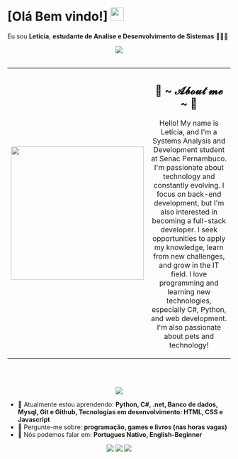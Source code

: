 # [Olá Bem vindo!] <img src="https://github.com/TheDudeThatCode/TheDudeThatCode/blob/master/Assets/Mario_Hello_Big.gif" width="30px">

Eu sou <strong>Leticia</strong>, <strong>estudante de Analise e Desenvolvimento de Sistemas</strong> 👨🏻‍💻 

<div align="center">

  <!-- GIF DE CIMA -->
  <img src="https://user-images.githubusercontent.com/73097560/115834477-dbab4500-a447-11eb-908a-139a6edaec5c.gif">
  <br><br>

  <!-- FOTO + ABOUT -->
  <table>
    <tr>
      <!-- FOTO -->
      <td width="300px" align="center">
        <img src="https://i.postimg.cc/nhfq8SJX/d363212c-416a-4e0f-8bbc-99938a8ea0d3-1.jpg" width="300px">
      </td>

      
   <td width="300px" align="center" valign="top">
        <h2>🦊 ~ 𝓐𝓫𝓸𝓾𝓽 𝓶𝓮 ~ 🦊</h2>
     <p>
           Hello! My name is Letícia, and I'm a Systems Analysis and Development student at Senac Pernambuco.
       I'm passionate about technology and constantly evolving. I focus on back-end development, but I'm also interested in becoming a full-stack developer.
       I seek opportunities to apply my knowledge, learn from new challenges, and grow in the IT field. 
       I love programming and learning new technologies, especially C#, Python, and web development. I'm also passionate about pets and technology!
        </p>
      </td>
    </tr>
  </table>

  <br><br>

  <!-- GIF DE BAIXO -->
  <img src="https://user-images.githubusercontent.com/73097560/115834477-dbab4500-a447-11eb-908a-139a6edaec5c.gif">

</div>









- 🚀 Atualmente estou aprendendo: <strong>Python, C#, .net, Banco de dados, Mysql, Git e Github, Tecnologias em desenvolvimento: HTML, CSS e Javascript</strong> 
- 💬 Pergunte-me sobre: <strong>programação, games e livros (nas horas vagas) </strong>
- 📣 Nós podemos falar em: <strong>Portugues Nativo, English-Beginner</strong>

<div align="center">

  <a href="#" alt="Gmail">
    <img src="https://img.shields.io/badge/-Gmail-FF0000?style=flat-square&labelColor=FF0000&logo=gmail&logoColor=white&link=LINK-DO-SEU-EMAIL"/></a>

  <a href="www.linkedin.com/in/leticia-gabrielle-034b80327" alt="Linkedin">
    <img src="https://img.shields.io/badge/-Linkedin-0e76a8?style=flat-square&logo=Linkedin&logoColor=white&link=LINK-DO-SEU-LINKEDIN" /></a>

  <a href="#" alt="Instagram">
    <img src="https://img.shields.io/badge/-Instagram-DF0174?style=flat-square&labelColor=DF0174&logo=instagram&logoColor=white&link=LINK-DO-SEU-INSTAGRAM"/></a>
<!--   <img src="https://i.pinimg.com/originals/28/82/2d/28822ddc114d5617911fd7b642f6399f.gif" align="right" > -->
</div>
